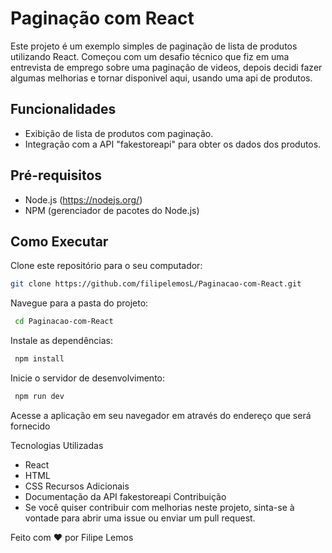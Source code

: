# Paginação com React

Este projeto é um exemplo simples de paginação de lista de produtos utilizando React.
Começou com um desafio técnico que fiz em uma entrevista de emprego sobre uma paginação de videos, depois decidi fazer algumas melhorias e tornar disponivel aqui, usando uma api de produtos.

## Funcionalidades

- Exibição de lista de produtos com paginação.
- Integração com a API "fakestoreapi" para obter os dados dos produtos.

## Pré-requisitos

- Node.js (https://nodejs.org/)
- NPM (gerenciador de pacotes do Node.js)

## Como Executar

Clone este repositório para o seu computador:
   
   ```bash
   git clone https://github.com/filipelemosL/Paginacao-com-React.git
   ```
Navegue para a pasta do projeto:

  ```bash
   cd Paginacao-com-React
  ```

Instale as dependências:

  ```bash
   npm install
  ```

Inicie o servidor de desenvolvimento:

  ```bash
   npm run dev
  ```

Acesse a aplicação em seu navegador em através do endereço que será fornecido

Tecnologias Utilizadas
- React
- HTML
- CSS
Recursos Adicionais
- Documentação da API fakestoreapi
Contribuição
- Se você quiser contribuir com melhorias neste projeto, sinta-se à vontade para abrir uma issue ou enviar um pull request.

Feito com ❤️ por Filipe Lemos
